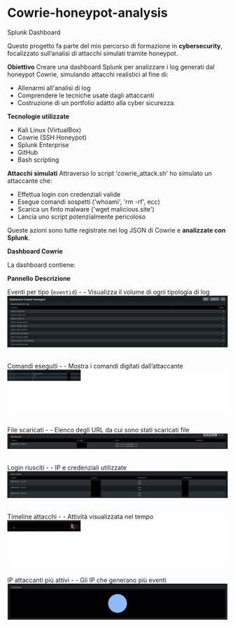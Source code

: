 # Cowrie-honeypot-analysis

Splunk Dashboard

Questo progetto fa parte del mio percorso di formazione in **cybersecurity**, focalizzato sull’analisi di attacchi simulati tramite honeypot.

**Obiettivo**
Creare una dashboard Splunk per analizzare i log generati dal honeypot Cowrie, simulando attacchi realistici al fine di:
- Allenarmi all'analisi di log
- Comprendere le tecniche usate dagli attaccanti
- Costruzione di un portfolio adatto alla cyber sicurezza.

**Tecnologie utilizzate**
- Kali Linux (VirtualBox)
- Cowrie (SSH Honeypot)
- Splunk Enterprise
- GitHub
- Bash scripting

**Attacchi simulati**
Attraverso lo script 'cowrie_attack.sh' ho simulato un attaccante che:
- Effettua login con credenziali valide
- Esegue comandi sospetti ('whoami', 'rm -rf', ecc)
- Scarica un finto malware ('wget malicious.site')
- Lancia uno script potenzialmente pericoloso

Queste azioni sono tutte registrate nei log JSON di Cowrie e **analizzate con Splunk**.

**Dashboard Cowrie**

La dashboard contiene:

**Pannello**                         **Descrizione**                                      

Eventi per tipo (`eventid`)  - - Visualizza il volume di ogni tipologia di log 
![Eventi per tipo](images/Eventi_per_tipo.jpg)

<br>Comandi eseguiti         - - Mostra i comandi digitati dall’attaccante
![Comandi Eseguiti](images/Comandi_eseguiti.jpg)

<br>File scaricati           - - Elenco degli URL da cui sono stati scaricati file
![File Scaricati](images/File_scaricati.jpg)

<br>Login riusciti           - - IP e credenziali utilizzate
![Login Riusciti](images/Login_Riusciti.jpg)

<br>Timeline attacchi        - - Attività visualizzata nel tempo
![Timeline Attacchi](images/Timeline_attacchi.jpg)

<br>IP attaccanti più attivi - - Gli IP che generano più eventi
![Ip Attaccanti](images/Ip_attaccanti.jpg)




